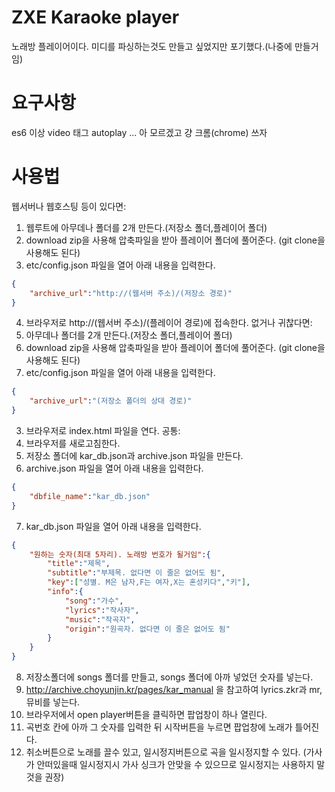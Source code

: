# ZXE Karaoke player
노래방 플레이어이다.
미디를 파싱하는것도 만들고 싶었지만 포기했다.(나중에 만들거임)
# 요구사항
es6 이상
video 태그 autoplay
... 아 모르겠고 걍 크롬(chrome) 쓰자
# 사용법
웹서버나 웹호스팅 등이 있다면:
1. 웹루트에 아무데나 폴더를 2개 만든다.(저장소 폴더,플레이어 폴더)
2. download zip을 사용해 압축파일을 받아 플레이어 폴더에 풀어준다.
   (git clone을 사용해도 된다)
3. etc/config.json 파일을 열어 아래 내용을 입력한다.
```json
{
    "archive_url":"http://(웹서버 주소)/(저장소 경로)"
}
```
4. 브라우저로 http://(웹서버 주소)/(플레이어 경로)에 접속한다.
없거나 귀찮다면:
1. 아무데나 폴더를 2개 만든다.(저장소 폴더,플레이어 폴더)
2. download zip을 사용해 압축파일을 받아 플레이어 폴더에 풀어준다.
   (git clone을 사용해도 된다)
4. etc/config.json 파일을 열어 아래 내용을 입력한다.
```json
{
    "archive_url":"(저장소 폴더의 상대 경로)"
}
```
3. 브라우저로 index.html 파일을 연다.
공통:
4. 브라우저를 새로고침한다.
5. 저장소 폴더에 kar_db.json과 archive.json 파일을 만든다.
6. archive.json 파일을 열어 아래 내용을 입력한다.
```json
{
    "dbfile_name":"kar_db.json"
}
```
7. kar_db.json 파일을 열어 아래 내용을 입력한다.
```json
{
    "원하는 숫자(최대 5자리). 노래방 번호가 될거임":{
        "title":"제목",
        "subtitle":"부제목. 없다면 이 줄은 없어도 됨",
        "key":["성별. M은 남자,F는 여자,X는 혼성키다","키"],
        "info":{
            "song":"가수",
            "lyrics":"작사자",
            "music":"작곡자",
            "origin":"원곡자. 없다면 이 줄은 없어도 됨"
        }
    }
}
```
8. 저장소폴더에 songs 폴더를 만들고, songs 폴더에 아까 넣었던 숫자를 넣는다.
9. http://archive.choyunjin.kr/pages/kar_manual 을 참고하여 lyrics.zkr과 mr,뮤비를 넣는다.
10. 브라우저에서 open player버튼을 클릭하면 팝업창이 하나 열린다.
11. 곡번호 칸에 아까 그 숫자를 입력한 뒤 시작버튼을 누르면 팝업창에 노래가 틀어진다.
12. 취소버튼으로 노래를 끌수 있고, 일시정지버튼으로 곡을 일시정지할 수 있다.
    (가사가 안떠있을때 일시정지시 가사 싱크가 안맞을 수 있으므로 일시정지는 사용하지 말것을 권장)
